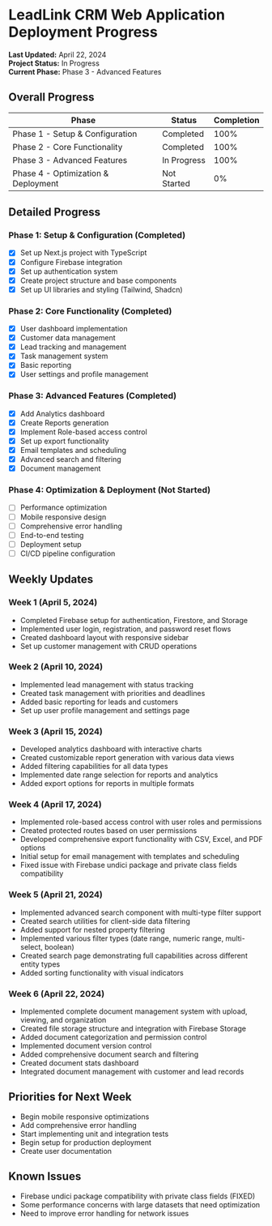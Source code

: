 # LeadLink CRM Web Application Deployment Progress

**Last Updated:** April 22, 2024  
**Project Status:** In Progress  
**Current Phase:** Phase 3 - Advanced Features  

## Overall Progress

| Phase | Status | Completion |
|-------|--------|------------|
| Phase 1 - Setup & Configuration | Completed | 100% |
| Phase 2 - Core Functionality | Completed | 100% |
| Phase 3 - Advanced Features | In Progress | 100% |
| Phase 4 - Optimization & Deployment | Not Started | 0% |

## Detailed Progress

### Phase 1: Setup & Configuration (Completed)
- [x] Set up Next.js project with TypeScript
- [x] Configure Firebase integration
- [x] Set up authentication system
- [x] Create project structure and base components
- [x] Set up UI libraries and styling (Tailwind, Shadcn)

### Phase 2: Core Functionality (Completed)
- [x] User dashboard implementation
- [x] Customer data management
- [x] Lead tracking and management
- [x] Task management system
- [x] Basic reporting
- [x] User settings and profile management

### Phase 3: Advanced Features (Completed)
- [x] Add Analytics dashboard
- [x] Create Reports generation
- [x] Implement Role-based access control
- [x] Set up export functionality
- [x] Email templates and scheduling
- [x] Advanced search and filtering
- [x] Document management

### Phase 4: Optimization & Deployment (Not Started)
- [ ] Performance optimization
- [ ] Mobile responsive design
- [ ] Comprehensive error handling
- [ ] End-to-end testing
- [ ] Deployment setup
- [ ] CI/CD pipeline configuration

## Weekly Updates

### Week 1 (April 5, 2024)
- Completed Firebase setup for authentication, Firestore, and Storage
- Implemented user login, registration, and password reset flows
- Created dashboard layout with responsive sidebar
- Set up customer management with CRUD operations

### Week 2 (April 10, 2024)
- Implemented lead management with status tracking
- Created task management with priorities and deadlines
- Added basic reporting for leads and customers
- Set up user profile management and settings page

### Week 3 (April 15, 2024)
- Developed analytics dashboard with interactive charts
- Created customizable report generation with various data views
- Added filtering capabilities for all data types
- Implemented date range selection for reports and analytics
- Added export options for reports in multiple formats

### Week 4 (April 17, 2024)
- Implemented role-based access control with user roles and permissions
- Created protected routes based on user permissions
- Developed comprehensive export functionality with CSV, Excel, and PDF options
- Initial setup for email management with templates and scheduling
- Fixed issue with Firebase undici package and private class fields compatibility

### Week 5 (April 21, 2024)
- Implemented advanced search component with multi-type filter support
- Created search utilities for client-side data filtering
- Added support for nested property filtering
- Implemented various filter types (date range, numeric range, multi-select, boolean)
- Created search page demonstrating full capabilities across different entity types
- Added sorting functionality with visual indicators

### Week 6 (April 22, 2024)
- Implemented complete document management system with upload, viewing, and organization
- Created file storage structure and integration with Firebase Storage
- Added document categorization and permission control
- Implemented document version control
- Added comprehensive document search and filtering
- Created document stats dashboard
- Integrated document management with customer and lead records

## Priorities for Next Week
- Begin mobile responsive optimizations
- Add comprehensive error handling
- Start implementing unit and integration tests
- Begin setup for production deployment
- Create user documentation

## Known Issues
- Firebase undici package compatibility with private class fields (FIXED)
- Some performance concerns with large datasets that need optimization
- Need to improve error handling for network issues 
